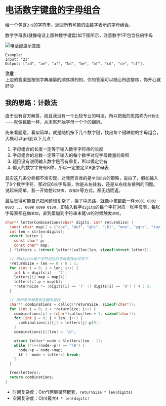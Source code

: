 # [电话数字键盘的字母组合](https://leetcode.com/problems/letter-combinations-of-a-phone-number/)

给一个包含`2-9`的字符串，返回所有可能的由数字表示的字母组合。

数字字母表(就像电话上那种数字键盘)如下图所示，注意数字1不包含任何字母

![电话键盘示意图](http://upload.wikimedia.org/wikipedia/commons/thumb/7/73/Telephone-keypad2.svg/200px-Telephone-keypad2.svg.png)

```
Example:
Input: "23"
Output: ["ad", "ae", "af", "bd", "be", "bf", "cd", "ce", "cf"].
```

**注意**：  
上边的答案是按照字典编纂的顺序排列的，你的答案可以随心所欲排序，你开心就好😊

## 我的思路：计数法
由于没有官方解答，而且我没有一个比较专业的叫法，所以把我的思路称为`计数法`——就像数数一样，从末尾开始字母一个个的翻牌。

先来看题意，看似简单，就是随机按下几个数字键，找出每个键映射的字母组合，大概可以get到以下几点：
1. 字母组合的长度一定等于输入数字字符串的长度
2. 字母组合的总数一定等于输入的每个数字对应字母数量的乘积
3. 题目没有说明输入数字是否有重复，所以假定会有
4. 输入的数字字符有8种，所以一定要定义8张字母表

其实这几条分析都不难实现，对我而言难的是`字母组合`的策略，说白了，假如输入了6个数字字符，那对应6长字母表，你是从左往右，还是从右往左排列的问题。说起来简单，我一开始想过`链表`、`双指针`等方式，都无功而返。

最后觉得可能自己把问题想复杂了，换了中思路，就像小孩数数一样:`0001 0002 0003 ... 0098 0099 0100`，即输入数字`digits`的每个字符对应一张字母表，每张字母表都在做`累加`，直到累加到字符串末尾`\0`的时候触发`进位`。
```c
char** letterCombinations(char* digits, int* returnSize) {
  const char* map[] = {"abc", "def", "ghi", "jkl", "mno", "pqrs", "tuv", "wxyz"};
  int len = strlen(digits);
  struct letter {
    const char* p;
    const char* map;
  } *letters = (struct letter*)calloc(len, sizeof(struct letter));

  // 把digits每个字符对应的字母表找出并存下
  *returnSize = len == 0 ? 0 : 1;
  for (int i = 0; i < len; i++) {
    int k = digits[i] - '2';
    letters[i].map = map[k];
    letters[i].p = map[k];
    *returnSize *= (digits[i] == '7' || digits[i] == '9') ? 4 : 3;
  }

  // 将所有字母表完全遍历混合
  char** combinations = calloc(*returnSize, sizeof(char*));
  for (int i = 0; i < *returnSize; i++) {
    combinations[i] = (char*)calloc(len + 1, sizeof(char));
    for (int j = 0; j < len; j++) {
      combinations[i][j] = letters[j].p[0];
    }
    combinations[i][len] = '\0';

    struct letter* node = &letters[len - 1];
    while (*(++(node->p)) == '\0') {
      node->p = node->map;
      if (--node < letters) break;
    }
  }

  free(letters);
  return combinations;
}
```
- 时间复杂度：O(n²)两层循环嵌套，`returnSize * len(digits)`
- 空间复杂度：O(n)最大`4 * len(digits)`